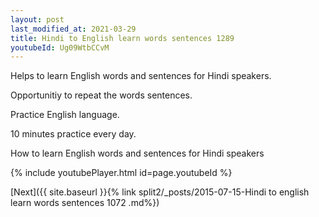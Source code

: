 ```yaml
---
layout: post
last_modified_at: 2021-03-29
title: Hindi to English learn words sentences 1289 
youtubeId: Ug09WtbCCvM
---
```

 
 
Helps to learn English words and sentences for Hindi speakers.

Opportunitiy to repeat the words sentences. 

Practice English language. 
 
10 minutes practice every day. 
 
How to learn English words and sentences for Hindi speakers 
 
{% include youtubePlayer.html id=page.youtubeId %}
 
 
[Next]({{ site.baseurl }}{% link  split2/_posts/2015-07-15-Hindi to english learn words sentences 1072 .md%})
 
